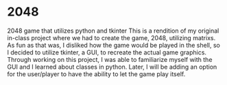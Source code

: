 # 2048
2048 game that utilizes python and tkinter
This is a rendition of my original in-class project where we had to create the game, 2048, utilizing matrixs.
As fun as that was, I disliked how the game would be played in the shell, so I decided to utilize 
tkinter, a GUI, to recreate the actual game graphics. Through working on this project, I was able to familiarize myself with the GUI and I learned 
about classes in python. Later, I will be adding an option for the user/player to have the ability to let the game play itself.

